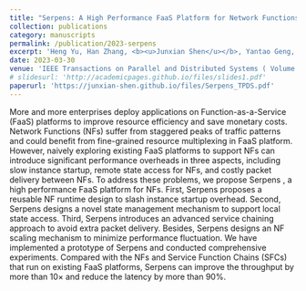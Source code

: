 ```yaml
---
title: "Serpens: A High Performance FaaS Platform for Network Functions"
collection: publications
category: manuscripts
permalink: /publication/2023-serpens
excerpt: 'Heng Yu, Han Zhang, <b><u>Junxian Shen</u></b>, Yantao Geng, Jilong Wang, Congcong Miao, Mingwei Xu'
date: 2023-03-30
venue: 'IEEE Transactions on Parallel and Distributed Systems ( Volume: 34, Issue: 8, August 2023)'
# slidesurl: 'http://academicpages.github.io/files/slides1.pdf'
paperurl: 'https://junxian-shen.github.io/files/Serpens_TPDS.pdf'
---
```


More and more enterprises deploy applications on Function-as-a-Service (FaaS) platforms to improve resource efficiency and save monetary costs. Network Functions (NFs) suffer from staggered peaks of traffic patterns and could benefit from fine-grained resource multiplexing in FaaS platform. However, naively exploring existing FaaS platforms to support NFs can introduce significant performance overheads in three aspects, including slow instance startup, remote state access for NFs, and costly packet delivery between NFs. To address these problems, we propose Serpens , a high performance FaaS platform for NFs. First, Serpens proposes a reusable NF runtime design to slash instance startup overhead. Second, Serpens designs a novel state management mechanism to support local state access. Third, Serpens introduces an advanced service chaining approach to avoid extra packet delivery. Besides, Serpens designs an NF scaling mechanism to minimize performance fluctuation. We have implemented a prototype of Serpens and conducted comprehensive experiments. Compared with the NFs and Service Function Chains (SFCs) that run on existing FaaS platforms, Serpens can improve the throughput by more than 10× and reduce the latency by more than 90%.
